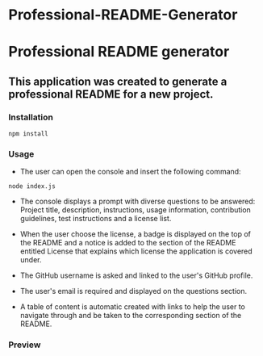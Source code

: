 # Professional-README-Generator
 
 # Professional README generator

## **This application was created to generate a professional README for a new project.**

### **Installation**

```
npm install
```

### **Usage**
 
* The user can open the console and insert the following command: 
```
node index.js
```
* The console displays a prompt with diverse questions to be answered: Project title, description, instructions, usage information, contribution guidelines, test instructions and a license list.

* When the user choose the license, a badge is displayed on the top of the README and a notice is added to the section of the README entitled License that explains which license the application is covered under.
* The GitHub username is asked and linked to the user's GitHub profile.
* The user's email is required and displayed on the questions section.
* A table of content is automatic created with links to help the user to navigate through and be taken to the corresponding section of the README. 



### **Preview**

<!-- 💡 Walkthrough video: []() -->